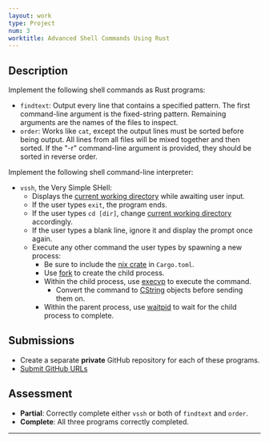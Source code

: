 ```yaml
---
layout: work
type: Project
num: 3
worktitle: Advanced Shell Commands Using Rust
---
```


## Description

Implement the following shell commands as Rust programs:
* `findtext`: Output every line that contains a specified pattern. The first command-line argument is the fixed-string pattern. Remaining arguments are the names of the files to inspect.
* `order`: Works like `cat`, except the output lines must be sorted before being output. All lines from all files will be mixed together and then sorted. If the "-r" command-line argument is provided, they should be sorted in reverse order.

Implement the following shell command-line interpreter:
* `vssh`, the Very Simple SHell: 
  * Displays the [current working directory](https://doc.rust-lang.org/std/env/fn.current_dir.html) while awaiting user input.
  * If the user types `exit`, the program ends.
  * If the user types `cd [dir]`, change [current working directory](https://doc.rust-lang.org/std/env/fn.set_current_dir.html) accordingly.
  * If the user types a blank line, ignore it and display the prompt once again.
  * Execute any other command the user types by spawning a new process:
    * Be sure to include the [nix crate](https://crates.io/crates/nix) in `Cargo.toml`. 
	* Use [fork](https://docs.rs/nix/0.19.1/nix/unistd/fn.fork.html) to create the child process.
	* Within the child process, use [execvp](https://docs.rs/nix/0.19.1/nix/unistd/fn.execvp.html) to execute the command.
	  * Convert the command to [CString](https://doc.rust-lang.org/std/ffi/struct.CString.html) objects before sending them on.
	* Within the parent process, use [waitpid](https://docs.rs/nix/0.19.1/nix/sys/wait/fn.waitpid.html) to wait for the child process to complete.

## Submissions
* Create a separate **private** GitHub repository for each of these programs.
* [Submit GitHub URLs](https://docs.google.com/forms/d/e/1FAIpQLSee88rfIgOzg1MsoFPNPBncW76kfVXSu8eYElAgpI9WgLsiLg/viewform?usp=sf_link)

## Assessment
* **Partial**: Correctly complete either `vssh` or both of `findtext` and `order`.
* **Complete**: All three programs correctly completed.

------------------------------------------------------------------------
